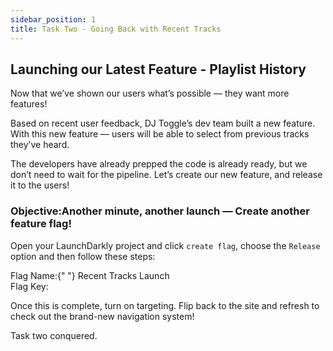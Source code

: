 ```yaml
---
sidebar_position: 1
title: Task Two - Going Back with Recent Tracks
---
```


## Launching our Latest Feature - Playlist History 

Now that we’ve shown our users what’s possible — they want more features! 

Based on recent user feedback, DJ Toggle’s dev team built a new feature.  With this new feature — users will be able to select from previous tracks they’ve heard.  

The developers have already prepped the code is already ready, but we don’t need to wait for the pipeline. Let’s create our new feature, and release it to the users!

### Objective\:Another minute, another launch — Create another feature flag!

Open your LaunchDarkly project and click `create flag`, choose the `Release` option and then follow these steps:

<div className="text-lg font-bold text-blue-500">
  Flag Name:{" "}
  <span className="text-black dark:text-white font-normal">
    Recent Tracks Launch
  </span>
</div>
<div className="flex items-center space-x-3">
  <span className="text-lg text-blue-500 font-bold">Flag Key:</span>
  <CopyField value="recentTunes" client:load />
</div>


Once this is complete, turn on targeting. Flip back to the site and refresh to check out the brand-new navigation system! 

Task two conquered. 